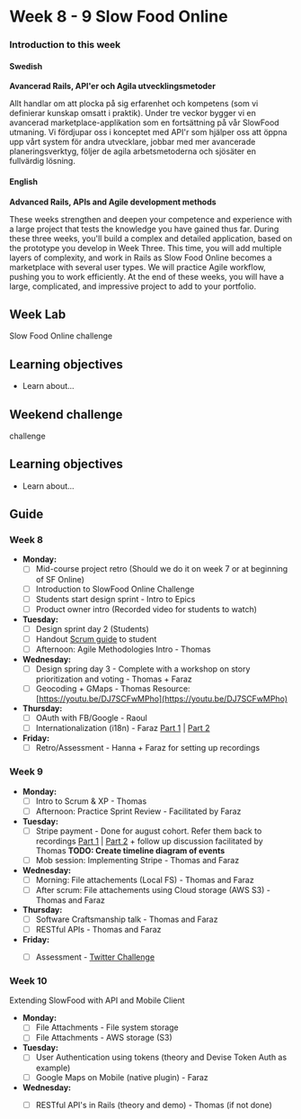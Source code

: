 # Week 8 - 9 Slow Food Online
### Introduction to this week

#### Swedish
**Avancerad Rails, API'er och Agila utvecklingsmetoder**

Allt handlar om att plocka på sig erfarenhet och kompetens (som vi definierar kunskap omsatt i praktik). Under tre veckor bygger vi en avancerad marketplace-applikation som en fortsättning på vår SlowFood utmaning. Vi fördjupar oss i konceptet med API'r som hjälper oss att öppna upp vårt system för andra utvecklare, jobbar med mer avancerade planeringsverktyg, följer de agila arbetsmetoderna och sjösäter en fullvärdig lösning.

#### English
**Advanced Rails, APIs and Agile development methods**

These weeks strengthen and deepen your competence and experience with a large project that tests the knowledge you have gained thus far. During these three weeks, you'll build a complex and detailed application, based on the prototype you develop in Week Three. This time, you will add multiple layers of complexity, and work in Rails as Slow Food Online becomes a marketplace with several user types. We will practice Agile workflow, pushing you to work efficiently. At the end of these weeks, you will have a large, complicated, and impressive project to add to your portfolio.
## Week Lab

Slow Food Online challenge

## Learning objectives

- Learn about...

## Weekend challenge

challenge

## Learning objectives

- Learn about...

## Guide

### Week 8
- **Monday:**
  - [ ] Mid-course project retro (Should we do it on week 7 or at beginning of SF Online)
  - [ ] Introduction to SlowFood Online Challenge
  - [ ] Students start design sprint - Intro to Epics
  - [ ] Product owner intro (Recorded video for students to watch)
  
- **Tuesday:**
  - [ ] Design sprint day 2 (Students)
  - [ ] Handout [Scrum guide](http://www.scrumguides.org/) to student 
  - [ ] Afternoon: Agile Methodologies Intro - Thomas
  
- **Wednesday:**
  - [ ] Design spring day 3 - Complete with a workshop on story prioritization and voting - Thomas + Faraz
  - [ ] Geocoding + GMaps - Thomas Resource: [https://youtu.be/DJ7SCFwMPho](https://youtu.be/DJ7SCFwMPho)
  
- **Thursday:**
  - [ ] OAuth with FB/Google - Raoul
  - [ ] Internationalization (i18n) - Faraz [Part 1](https://youtu.be/eBwjN5drg-Q) | [Part 2](https://youtu.be/0Nen6z0cIbo)

- **Friday:**
  - [ ] Retro/Assessment - Hanna + Faraz for setting up recordings
  
### Week 9
- **Monday:**
  - [ ] Intro to Scrum & XP - Thomas
  - [ ] Afternoon: Practice Sprint Review - Facilitated by Faraz

- **Tuesday:**
  - [ ] Stripe payment - Done for august cohort. Refer them back to recordings [Part 1](https://youtu.be/_wl9Vs4Jid4) | [Part 2](https://youtu.be/BWpzSxzInLk) + follow up discussion facilitated by Thomas **TODO: Create timeline diagram of events**
  - [ ] Mob session: Implementing Stripe - Thomas and Faraz

- **Wednesday:**
  - [ ] Morning: File attachements (Local FS) - Thomas and Faraz
  - [ ] After scrum: File attachements using Cloud storage (AWS S3) - Thomas and Faraz

- **Thursday:**
  - [ ] Software Craftsmanship talk - Thomas and Faraz
  - [ ] RESTful APIs - Thomas and Faraz

- **Friday:**
  - [ ] Assessment - [Twitter Challenge](../miscellaneous/assessments/week_7_assessment.md)
 

### Week 10
Extending SlowFood with API and Mobile Client
- **Monday:**
  - [ ] File Attachments - File system storage
  - [ ] File Attachments - AWS storage (S3)

- **Tuesday:**
  - [ ] User Authentication using tokens (theory and Devise Token Auth as example)
  - [ ] Google Maps on Mobile (native plugin) - Faraz 
  
- **Wednesday:**
  - [ ] RESTful API's in Rails (theory and demo) - Thomas (if not done)

  
  
